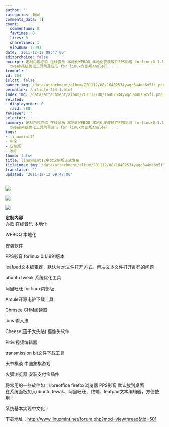 ```yaml
---
author: ''
categories: 新闻
comments_data: []
count:
  commentnum: 0
  favtimes: 0
  likes: 0
  sharetimes: 1
  viewnum: 12993
date: '2011-12-12 09:47:00'
editorchoice: false
excerpt: 定制内容亦歌 在线音乐 本地化WEBQQ 本地化安装软件PPS影音 forlinux0.1.1991版本leafpad文本编辑器，默认为txt文件打开方式，解决文本文件打开乱码的问题ubuntu
  tweak系统优化工具阿里旺旺 for linux内部版Amule开  ...
fromurl: ''
id: 264
islctt: false
banner_img: /data/attachment/album/201112/08/16402534ywgc3w4ms6x5fi.png
permalink: /article-264-1.html
index_img: /data/attachment/album/201112/08/16402534ywgc3w4ms6x5fi.png
related:
- displayorder: 0
  raid: 588
reviewer: ''
selector: ''
summary: 定制内容亦歌 在线音乐 本地化WEBQQ 本地化安装软件PPS影音 forlinux0.1.1991版本leafpad文本编辑器，默认为txt文件打开方式，解决文本文件打开乱码的问题ubuntu
  tweak系统优化工具阿里旺旺 for linux内部版Amule开  ...
tags:
- linuxmint12
- 中文
- 定制版
- 发布
thumb: false
title: linuxmint12中文定制版正式发布
titleindex_img: /data/attachment/album/201112/08/16402534ywgc3w4ms6x5fi.png
translator: ''
updated: '2011-12-12 09:47:00'
---
```


![](/data/attachment/album/201112/08/16402534ywgc3w4ms6x5fi.png)


 


![](/data/attachment/album/201112/08/164027ubdmioxoi3deh0yb.png)


 


![](/data/attachment/album/201112/08/164029ykjtjljdjk3ack00.png)


 


**定制内容**  
亦歌 在线音乐 本地化  
  
WEBQQ 本地化  
  
安装软件   
  
PPS影音 forlinux 0.1.1991版本  
  
leafpad文本编辑器，默认为txt文件打开方式，解决文本文件打开乱码的问题  
  
ubuntu tweak 系统优化工具  
  
阿里旺旺 for linux内部版  
  
Amule开源电驴下载工具  
  
Chmsee CHM阅读器  
  
ibus 输入法  
  
Cheese(茄子大头贴) 摄像头软件  
  
Pitivi视频编辑器  
  
transmission bit文件下载工具  
  
天书棋谈 中国象棋游戏  
  
火狐浏览器 安装支付宝插件  
  
  
将常用的一些软件如：libreoffice firefox浏览器 PPS影音 默认放到桌面  
在系统面板加入ubuntu tewak、阿里旺旺、终端、leafpad文本编辑器，方便使用！  
  
系统基本实现中文化！


下载地址：<http://www.linuxmint.net/forum.php?mod=viewthread&tid=501>